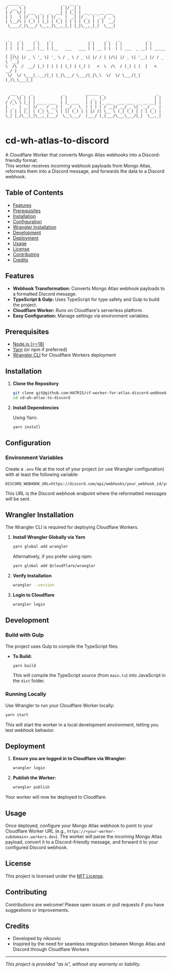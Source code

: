 ```ASCII
 _____ _                 _  __ _                                            
/  __ \ |               | |/ _| |                                           
| /  \/ | ___  _   _  __| | |_| | __ _ _ __ ___                             
| |   | |/ _ \| | | |/ _` |  _| |/ _` | '__/ _ \                            
| \__/\ | (_) | |_| | (_| | | | | (_| | | |  __/                            
 \____/_|\___/ \__,_|\__,_|_| |_|\__,_|_|  \___|                            
                                                                            
                                                                            
 _    _      _     _                 _      _    _            _             
| |  | |    | |   | |               | |    | |  | |          | |            
| |  | | ___| |__ | |__   ___   ___ | | __ | |  | | ___  _ __| | _____ _ __ 
| |/\| |/ _ \ '_ \| '_ \ / _ \ / _ \| |/ / | |/\| |/ _ \| '__| |/ / _ \ '__|
\  /\  /  __/ |_) | | | | (_) | (_) |   <  \  /\  / (_) | |  |   <  __/ |   
 \/  \/ \___|_.__/|_| |_|\___/ \___/|_|\_\  \/  \/ \___/|_|  |_|\_\___|_|   
                                                                            
                                                                            
  ___  _   _             _         ______ _                       _         
 / _ \| | | |           | |        |  _  (_)                     | |        
/ /_\ \ |_| | __ _ ___  | |_ ___   | | | |_ ___  ___ ___  _ __ __| |        
|  _  | __| |/ _` / __| | __/ _ \  | | | | / __|/ __/ _ \| '__/ _` |        
| | | | |_| | (_| \__ \ | || (_) | | |/ /| \__ \ (_| (_) | | | (_| |        
\_| |_/\__|_|\__,_|___/  \__\___/  |___/ |_|___/\___\___/|_|  \__,_|        
                                                                            
```
# cd-wh-atlas-to-discord

A Cloudflare Worker that converts Mongo Atlas webhooks into a Discord-friendly format.  
This worker receives incoming webhook payloads from Mongo Atlas, reformats them into a Discord message, and forwards the data to a Discord webhook.

## Table of Contents

- [Features](#features)
- [Prerequisites](#prerequisites)
- [Installation](#installation)
- [Configuration](#configuration)
- [Wrangler Installation](#wrangler-installation)
- [Development](#development)
- [Deployment](#deployment)
- [Usage](#usage)
- [License](#license)
- [Contributing](#contributing)
- [Credits](#credits)

## Features

- **Webhook Transformation:** Converts Mongo Atlas webhook payloads to a formatted Discord message.
- **TypeScript & Gulp:** Uses TypeScript for type safety and Gulp to build the project.
- **Cloudflare Worker:** Runs on Cloudflare's serverless platform.
- **Easy Configuration:** Manage settings via environment variables.

## Prerequisites

- [Node.js (>=18)](https://nodejs.org/)
- [Yarn](https://classic.yarnpkg.com/en/) (or npm if preferred)
- [Wrangler CLI](https://developers.cloudflare.com/workers/wrangler/) for Cloudflare Workers deployment

## Installation

1. **Clone the Repository**

   ```bash
   git clone git@github.com:H47R15/cf-worker-for-atlas-discord-webhooks.git
   cd cd-wh-atlas-to-discord
   ```

2. **Install Dependencies**

   Using Yarn:

   ```bash
   yarn install
   ```

## Configuration

### Environment Variables

Create a `.env` file at the root of your project (or use Wrangler configuration) with at least the following variable:

```dotenv
DISCORD_WEBHOOK_URL=https://discord.com/api/webhooks/your_webhook_id/your_webhook_token
```

This URL is the Discord webhook endpoint where the reformatted messages will be sent.

## Wrangler Installation

The Wrangler CLI is required for deploying Cloudflare Workers.

1. **Install Wrangler Globally via Yarn**

   ```bash
   yarn global add wrangler
   ```

   Alternatively, if you prefer using npm:

   ```bash
   yarn global add @cloudflare/wrangler       
   ```

2. **Verify Installation**

   ```bash
   wrangler --version
   ```

3. **Login to Cloudflare**

   ```bash
   wrangler login
   ```

## Development

### Build with Gulp

The project uses Gulp to compile the TypeScript files.

- **To Build:**

  ```bash
  yarn build
  ```

  This will compile the TypeScript source (from `main.ts`) into JavaScript in the `dist` folder.

### Running Locally

Use Wrangler to run your Cloudflare Worker locally:

```bash
yarn start
```

This will start the worker in a local development environment, letting you test webhook behavior.

## Deployment

1. **Ensure you are logged in to Cloudflare via Wrangler:**

   ```bash
   wrangler login
   ```

2. **Publish the Worker:**

   ```bash
   wrangler publish
   ```

Your worker will now be deployed to Cloudflare.

## Usage

Once deployed, configure your Mongo Atlas webhook to point to your Cloudflare Worker URL (e.g., `https://<your-worker-subdomain>.workers.dev`). The worker will parse the incoming Mongo Atlas payload, convert it to a Discord-friendly message, and forward it to your configured Discord webhook.

## License

This project is licensed under the [MIT License](LICENSE).

## Contributing

Contributions are welcome! Please open issues or pull requests if you have suggestions or improvements.

## Credits

- Developed by nikoovic
- Inspired by the need for seamless integration between Mongo Atlas and Discord through Cloudflare Workers

---

*This project is provided "as is", without any warranty or liability.*